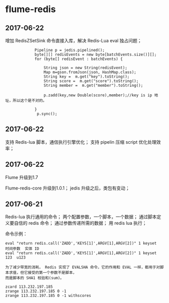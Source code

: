 flume-redis
===========


2017-06-22
----------

增加 RedisZSetSink 命令直接入库，解决 Redis-Lua eval 独占问题；
    
    
                 Pipeline p = jedis.pipelined();
                 byte[][] redisEvents = new byte[batchEvents.size()][];
                 for (byte[] redisEvent : batchEvents) {
 
                     String json = new String(redisEvent);
                     Map m=gson.fromJson(json, HashMap.class);
                     String key =  m.get("key").toString();
                     String score =  m.get("score").toString();
                     String member =  m.get("member").toString();
 
                     p.zadd(key,new Double(score),member);//key is ip 地址，所以这个是不对的。
 
                 }
                  p.sync();

        
                    


2017-06-22
----------

支持 Redis-lua 脚本，通信执行引擎优化；
支持 pipelin 压缩 script 优化处理效率；


2017-06-22
----------

Flume 升级到1.7

Flume-redis-core 升级到1.0.1；
    jedis 升级之后，类包有变动；
    

2017-06-21
----------

Redis-lua 执行通用的命令；
    两个配置参数，一个脚本，一个数据；
    通过脚本定义要自信的 redis 命令；
    通过参数传递所需的数据；
    用 redis lua 执行；    

命令示例：

    eval "return redis.call('ZADD','KEYS[1]',ARGV[1],ARGV[2])" 1 keyset   时间参数  实体 ID
    eval "return redis.call('ZADD','KEYS[1]',ARGV[1],ARGV[2])" 1 keyset   123  u123
    
    为了减少带宽的消耗， Redis 实现了 EVALSHA 命令，它的作用和 EVAL 一样，都用于对脚本求值，但它接受的第一个参数不是脚本，
    而是脚本的 SHA1 校验和(sum)。
    
    zcard 113.232.197.185
    zrange 113.232.197.185 0 -1
    zrange 113.232.197.185 0 -1 withscores
 